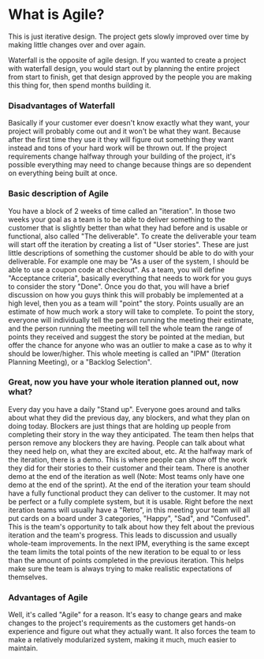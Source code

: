 # What is Agile?

This is just iterative design. The project gets slowly improved over time by making little changes over and over again.

Waterfall is the opposite of agile design. If you wanted to create a project with waterfall design, you would start out by planning the entire project from start to finish, get that design approved by the people you are making this thing for, then spend months building it.

### Disadvantages of Waterfall
Basically if your customer ever doesn't know exactly what they want, your project will probably come out and it won't be what they want. Because after the first time they use it they will figure out something they want instead and tons of your hard work will be thrown out. If the project requirements change halfway through your building of the project, it's possible everything may need to change because things are so dependent on everything being built at once.

### Basic description of Agile
You have a block of 2 weeks of time called an "iteration". In those two weeks your goal as a team is to be able to deliver something to the customer that is slightly better than what they had before and is usable or functional, also called "The deliverable".
To create the deliverable your team will start off the iteration by creating a list of "User stories". These are just little descriptions of something the customer should be able to do with your deliverable. For example one may be "As a user of the system, I should be able to use a coupon code at checkout". As a team, you will define "Acceptance criteria", basically everything that needs to work for you guys to consider the story "Done".
Once you do that, you will have a brief discussion on how you guys think this will probably be implemented at a high level, then you as a team will "point" the story. Points usually are an estimate of how much work a story will take to complete.
To point the story, everyone will individually tell the person running the meeting their estimate, and the person running the meeting will tell the whole team the range of points they received and suggest the story be pointed at the median, but offer the chance for anyone who was an outlier to make a case as to why it should be lower/higher.
This whole meeting is called an "IPM" (Iteration Planning Meeting), or a "Backlog Selection".

### Great, now you have your whole iteration planned out, now what?
Every day you have a daily "Stand up". Everyone goes around and talks about what they did the previous day, any blockers, and what they plan on doing today. Blockers are just things that are holding up people from completing their story in the way they anticipated. The team then helps that person remove any blockers they are having. People can talk about what they need help on, what they are excited about, etc.
At the halfway mark of the iteration, there is a demo. This is where people can show off the work they did for their stories to their customer and their team. There is another demo at the end of the iteration as well (Note: Most teams only have one demo at the end of the sprint).
At the end of the iteration your team should have a fully functional product they can deliver to the customer. It may not be perfect or a fully complete system, but it is usable.
Right before the next iteration teams will usually have a "Retro", in this meeting your team will all put cards on a board under 3 categories, "Happy", "Sad", and "Confused". This is the team's opportunity to talk about how they felt about the previous iteration and the team's progress. This leads to discussion and usually whole-team improvements.
In the next IPM, everything is the same except the team limits the total points of the new iteration to be equal to or less than the amount of points completed in the previous iteration. This helps make sure the team is always trying to make realistic expectations of themselves.

### Advantages of Agile
Well, it's called "Agile" for a reason. It's easy to change gears and make changes to the project's requirements as the customers get hands-on experience and figure out what they actually want. It also forces the team to make a relatively modularized system, making it much, much easier to maintain.
